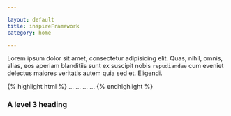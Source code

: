```yaml
---

layout: default
title: inspireFramework
category: home

---
```


Lorem ipsum dolor sit amet, consectetur adipisicing elit. Quas, nihil, omnis, alias, eos aperiam blanditiis sunt ex  suscipit nobis `repudiandae` cum eveniet delectus maiores veritatis autem quia sed et. Eligendi.

{% highlight html %}
...
...
...
...
{% endhighlight %}

### A level 3 heading

